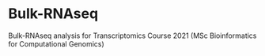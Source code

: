 # Bulk-RNAseq
 Bulk-RNAseq analysis for Transcriptomics Course 2021 (MSc Bioinformatics for Computational Genomics)
